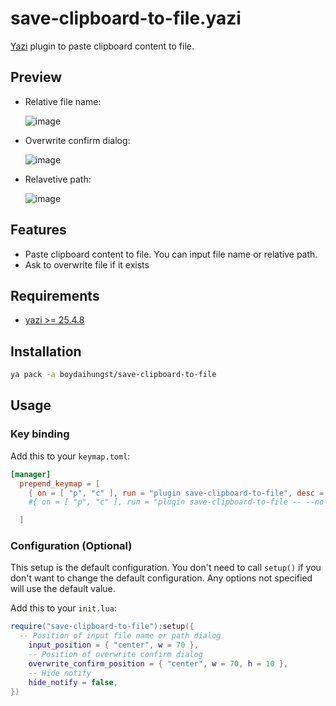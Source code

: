 # save-clipboard-to-file.yazi

[Yazi](https://github.com/sxyazi/yazi) plugin to paste clipboard content to file.

## Preview

- Relative file name:

  ![image](https://github.com/user-attachments/assets/ea49a15f-63e6-47d0-af3d-d534d892e57e)

- Overwrite confirm dialog:

  ![image](https://github.com/user-attachments/assets/a953b8f6-a7ff-4f2a-b549-3387e120ee86)

- Relavetive path:

  ![image](https://github.com/user-attachments/assets/56e981eb-cf33-4485-9521-19dc7853a264)

## Features

- Paste clipboard content to file. You can input file name or relative path.
- Ask to overwrite file if it exists

## Requirements

- [yazi >= 25.4.8](https://github.com/sxyazi/yazi)

## Installation

```sh
ya pack -a boydaihungst/save-clipboard-to-file
```

## Usage

### Key binding

Add this to your `keymap.toml`:

```toml
[manager]
  prepend_keymap = [
    { on = [ "p", "c" ], run = "plugin save-clipboard-to-file", desc = "Paste clipboard content to file and hover after created" },
    #{ on = [ "p", "c" ], run = "plugin save-clipboard-to-file -- --no-hover", desc = "Paste clipboard content to file without hover after created" },

  ]
```

### Configuration (Optional)

This setup is the default configuration. You don't need to call `setup()` if you don't want to change the default configuration.
Any options not specified will use the default value.

Add this to your `init.lua`:

```lua
require("save-clipboard-to-file"):setup({
  -- Position of input file name or path dialog
	input_position = { "center", w = 70 },
	-- Position of overwrite confirm dialog
	overwrite_confirm_position = { "center", w = 70, h = 10 },
	-- Hide notify
	hide_notify = false,
})
```
